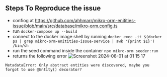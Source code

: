 ## Steps To Reproduce the issue

- confiog at https://github.com/ahhmarr/mikro-orm-enitities-issue/blob/main/src/database/mikro-orm.config.ts
- run `docker-compose up --build`
- connect to the docker image shell by running `docker exec -it $(docker ps | grep mikro-orm-enitities-issue-service | awk '{print $1}') /bin/sh`
- run the seed command inside the container `npx mikro-orm seeder:run`
- returns the following error
  ![Screenshot 2024-08-01 at 01 15 17](https://github.com/user-attachments/assets/4785aff3-b4a7-43e2-9b5b-26f3bdbaac88)

```
MetadataError: Only abstract entities were discovered, maybe you forgot to use @Entity() decorator?
```
